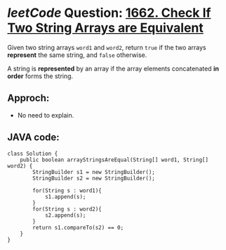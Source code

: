 # _leetCode_ Question: [1662. Check If Two String Arrays are Equivalent](https://leetcode.com/problems/check-if-two-string-arrays-are-equivalent/)

Given two string arrays `word1` and `word2`, return `true` if the two arrays **represent** the same string, and `false` otherwise.

A string is **represented** by an array if the array elements concatenated **in order** forms the string.

## Approch:

- No need to explain.

## JAVA code:

```
class Solution {
    public boolean arrayStringsAreEqual(String[] word1, String[] word2) {
        StringBuilder s1 = new StringBuilder();
        StringBuilder s2 = new StringBuilder();

        for(String s : word1){
            s1.append(s);
        }
        for(String s : word2){
            s2.append(s);
        }
        return s1.compareTo(s2) == 0;
    }
}
```

